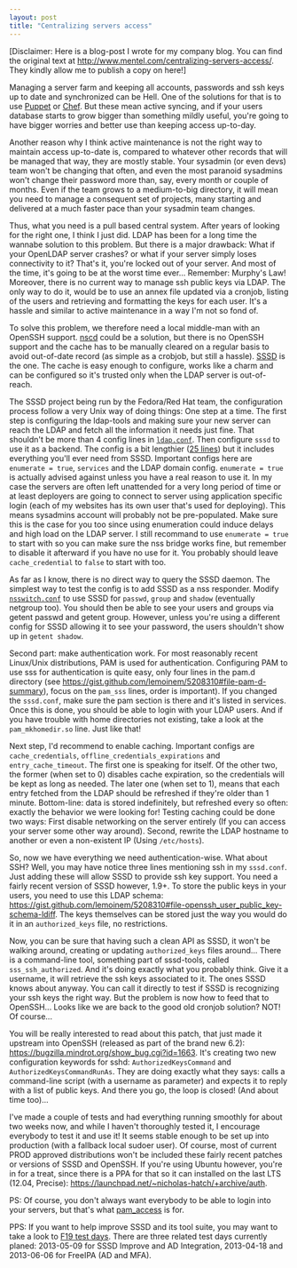 ```yaml
---
layout: post
title: "Centralizing servers access"
---
```


\[Disclaimer: Here is a blog-post I wrote for my company blog. You can find the
original text at <http://www.mentel.com/centralizing-servers-access/>. They
kindly allow me to publish a copy on here!\]

Managing a server farm and keeping all accounts, passwords and ssh keys up to
date and synchronized can be Hell. One of the solutions for that is to use
[Puppet](https://puppetlabs.com/) or
[Chef](http://wiki.opscode.com/display/chef/Home). But these mean active
syncing, and if your users database starts to grow bigger than something mildly
useful, you're going to have bigger worries and better use than keeping access
up-to-day.

Another reason why I think active maintenance is not the right way to maintain
access up-to-date is, compared to whatever other records that will be managed
that way, they are mostly stable. Your sysadmin (or even devs) team won't be
changing that often, and even the most paranoid sysadmins won't change their
password more than, say, every month or couple of months. Even if the team grows
to a medium-to-big directory, it will mean you need to manage a consequent set
of projects, many starting and delivered at a much faster pace than your
sysadmin team changes.

Thus, what you need is a pull based central system. After years of looking for
the right one, I think I just did. LDAP has been for a long time the wannabe
solution to this problem. But there is a major drawback: What if your OpenLDAP
server crashes? or what if your server simply loses connectivity to it? That's
it, you're locked out of your server. And most of the time, it's going to be at
the worst time ever... Remember: Murphy's Law! Moreover, there is no current way
to manage ssh public keys via LDAP. The only way to do it, would be to use an
annex file updated via a cronjob, listing of the users and retrieving and
formatting the keys for each user. It's a hassle and similar to active
maintenance in a way I'm not so fond of.

To solve this problem, we therefore need a local middle-man with an OpenSSH
support. [nscd](http://linux.die.net/man/8/nscd) could be a solution, but there
is no OpenSSH support and the cache has to be manually cleared on a regular
basis to avoid out-of-date record (as simple as a crobjob, but still a
hassle). [SSSD](https://fedorahosted.org/sssd/) is the one. The cache is easy
enough to configure, works like a charm and can be configured so it's trusted
only when the LDAP server is out-of-reach.

The SSSD project being run by the Fedora/Red Hat team, the configuration process
follow a very Unix way of doing things: One step at a time. The first step is
configuring the ldap-tools and making sure your new server can reach the LDAP
and fetch all the information it needs just fine. That shouldn't be more than 4
config lines in
[`ldap.conf`](https://gist.github.com/lemoinem/5208310#file-ldap-conf). Then
configure `sssd` to use it as a backend. The config is a bit lengthier ([25
lines](https://gist.github.com/lemoinem/5208310#file-sssd-conf)) but it includes
everything you'll ever need from SSSD. Important configs here are `enumerate =
true`, `services` and the LDAP domain config. `enumerate = true` is actually
advised against unless you have a real reason to use it. In my case the servers
are often left unattended for a very long period of time or at least deployers
are going to connect to server using application specific login (each of my
websites has its own user that's used for deploying). This means sysadmins
account will probably not be pre-populated. Make sure this is the case for you
too since using enumeration could induce delays and high load on the LDAP
server. I still recommand to use `enumerate = true` to start with so you can
make sure the nss bridge works fine, but remember to disable it afterward if you
have no use for it. You probably should leave `cache_credential` to `false` to
start with too.

As far as I know, there is no direct way to query the SSSD daemon. The simplest
way to test the config is to add SSSD as a nss responder. Modify
[`nsswitch.conf`](https://gist.github.com/lemoinem/5208310#file-nsswitch-conf-extract)
to use SSSD for `passwd`, `group` and `shadow` (eventually netgroup too). You
should then be able to see your users and groups via getent passwd and getent
group. However, unless you're using a different config for SSSD allowing it to
see your password, the users shouldn't show up in `getent shadow`.

Second part: make authentication work. For most reasonably recent Linux/Unix
distributions, PAM is used for authentication. Configuring PAM to use sss for
authentication is quite easy, only four lines in the pam.d directory (see
<https://gist.github.com/lemoinem/5208310#file-pam-d-summary>), focus on the
`pam_sss` lines, order is important). If you changed the `sssd.conf`, make sure
the pam section is there and it's listed in services. Once this is done, you
should be able to login with your LDAP users. And if you have trouble with home
directories not existing, take a look at the `pam_mkhomedir.so` line. Just like
that!

Next step, I'd recommend to enable caching. Important configs are
`cache_credentials`, `offline_credentials_expirations` and
`entry_cache_timeout`. The first one is speaking for itself. Of the other two,
the former (when set to 0) disables cache expiration, so the credentials will be
kept as long as needed. The later one (when set to 1), means that each entry
fetched from the LDAP should be refreshed if they're older than 1
minute. Bottom-line: data is stored indefinitely, but refreshed every so often:
exactly the behavior we were looking for! Testing caching could be done two
ways: First disable networking on the server entirely (If you can access your
server some other way around). Second, rewrite the LDAP hostname to another or
even a non-existent IP (Using `/etc/hosts`).

So, now we have everything we need authentication-wise. What about SSH? Well,
you may have notice three lines mentioning ssh in my `sssd.conf`. Just adding
these will allow SSSD to provide ssh key support. You need a fairly recent
version of SSSD however, 1.9+. To store the public keys in your users, you need
to use this LDAP schema:
<https://gist.github.com/lemoinem/5208310#file-openssh_user_public_key-schema-ldiff>. The
keys themselves can be stored just the way you would do it in an `authorized_keys`
file, no restrictions.

Now, you can be sure that having such a clean API as SSSD, it won't be walking
around, creating or updating `authorized_keys` files around... There is a
command-line tool, something part of sssd-tools, called
`sss_ssh_authorized`. And it's doing exactly what you probably think. Give it a
username, it will retrieve the ssh keys associated to it. The ones SSSD knows
about anyway. You can call it directly to test if SSSD is recognizing your ssh
keys the right way. But the problem is now how to feed that to OpenSSH... Looks
like we are back to the good old cronjob solution? NOT! Of course...

You will be really interested to read about this patch, that just made it
upstream into OpenSSH (released as part of the brand new 6.2):
<https://bugzilla.mindrot.org/show_bug.cgi?id=1663>. It's creating two new
configuration keywords for sshd: `AuthorizedKeysCommand` and
`AuthorizedKeysCommandRunAs`. They are doing exactly what they says: calls a
command-line script (with a username as parameter) and expects it to reply with
a list of public keys. And there you go, the loop is closed! (And about time
too)...

I've made a couple of tests and had everything running smoothly for about two
weeks now, and while I haven't thoroughly tested it, I encourage everybody to
test it and use it! It seems stable enough to be set up into production (with a
fallback local sudoer user). Of course, most of current PROD approved
distributions won't be included these fairly recent patches or versions of SSSD
and OpenSSH. If you're using Ubuntu however, you're in for a treat, since there
is a PPA for that so it can installed on the last LTS (12.04, Precise):
<https://launchpad.net/~nicholas-hatch/+archive/auth>.

PS: Of course, you don't always want everybody to be able to login into your
servers, but that's what [pam_access](http://linux.die.net/man/5/access.conf) is
for.

PPS: If you want to help improve SSSD and its tool suite, you may want to take a
look to [F19 test
days](http://fedoraproject.org/wiki/QA/Fedora_19_test_days). There are three
related test days currently planed: 2013-05-09 for SSSD Improve and AD
Integration, 2013-04-18 and 2013-06-06 for FreeIPA (AD and MFA).
